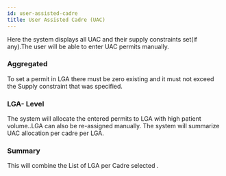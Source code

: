 ```yaml
---
id: user-assisted-cadre
title: User Assisted Cadre (UAC)
---
```


Here the system displays all UAC and their supply constraints set(if any).The user will be able to enter UAC permits manually.

### Aggregated
To set a permit in LGA there must be zero existing and it must not exceed the Supply constraint that was specified.

### LGA- Level
The system will allocate the entered permits to LGA with high patient volume..LGA can also be re-assigned manually. The system will summarize UAC allocation per cadre per LGA.
### Summary
This will combine the List of LGA per Cadre selected .
